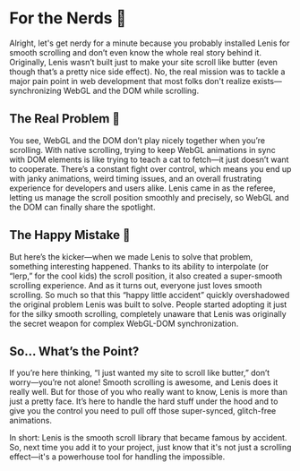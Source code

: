 # For the Nerds 🧠
Alright, let's get nerdy for a minute because you probably installed Lenis for smooth scrolling and don’t even know the whole real story behind it. Originally, Lenis wasn’t built just to make your site scroll like butter (even though that’s a pretty nice side effect). No, the real mission was to tackle a major pain point in web development that most folks don't realize exists—synchronizing WebGL and the DOM while scrolling.

## The Real Problem 🤔
You see, WebGL and the DOM don’t play nicely together when you’re scrolling. With native scrolling, trying to keep WebGL animations in sync with DOM elements is like trying to teach a cat to fetch—it just doesn’t want to cooperate. There’s a constant fight over control, which means you end up with janky animations, weird timing issues, and an overall frustrating experience for developers and users alike. Lenis came in as the referee, letting us manage the scroll position smoothly and precisely, so WebGL and the DOM can finally share the spotlight.

## The Happy Mistake 🎉
But here’s the kicker—when we made Lenis to solve that problem, something interesting happened. Thanks to its ability to interpolate (or “lerp,” for the cool kids) the scroll position, it also created a super-smooth scrolling experience. And as it turns out, everyone just loves smooth scrolling. So much so that this “happy little accident” quickly overshadowed the original problem Lenis was built to solve. People started adopting it just for the silky smooth scrolling, completely unaware that Lenis was originally the secret weapon for complex WebGL-DOM synchronization.

## So… What’s the Point?
If you’re here thinking, “I just wanted my site to scroll like butter,” don’t worry—you’re not alone! Smooth scrolling is awesome, and Lenis does it really well. But for those of you who really want to know, Lenis is more than just a pretty face. It’s here to handle the hard stuff under the hood and to give you the control you need to pull off those super-synced, glitch-free animations.

In short: Lenis is the smooth scroll library that became famous by accident. So, next time you add it to your project, just know that it's not just a scrolling effect—it's a powerhouse tool for handling the impossible.